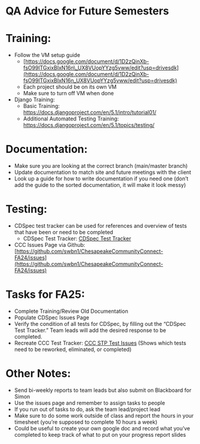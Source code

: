 # **QA Advice for Future Semesters**

# **Training:**

* Follow the VM setup guide  
  * [https://docs.google.com/document/d/1D2zQinXb-fsO99lTGxixBIxN16n\_UX8VUopYYzg5vww/edit?usp=drivesdk](https://docs.google.com/document/d/1D2zQinXb-fsO99lTGxixBIxN16n_UX8VUopYYzg5vww/edit?usp=drivesdk)  
  * Each project should be on its own VM  
  * Make sure to turn off VM when done  
* Django Training:  
  * Basic Training:  https://docs.djangoproject.com/en/5.1/intro/tutorial01/  
  * Additional Automated Testing Training:  https://docs.djangoproject.com/en/5.1/topics/testing/

# **Documentation:**

* Make sure you are looking at the correct branch (main/master branch)  
* Update documentation to match site and future meetings with the client   
* Look up a guide for how to write documentation if you need one (don’t add the guide to the sorted documentation, it will make it look messy)

# **Testing:**

* CDSpec test tracker can be used for references and overview of tests that have been or need to be completed  
  * CDSpec Test Tracker: [CDSpec Test Tracker ](https://docs.google.com/spreadsheets/d/1JXnmHW933dx8ROGE2fPlyJgb4sFeEEcZB2jGcoh-KBM/edit?gid=0#gid=0)  
* CCC Issues Page via Github: [https://github.com/swbn1/ChesapeakeCommunityConnect-FA24/issues](https://github.com/swbn1/ChesapeakeCommunityConnect-FA24/issues) 

# **Tasks for FA25:**

* Complete Training/Review Old Documentation  
* Populate CDSpec Issues Page  
* Verify the condition of all tests for CDSpec, by filling out the “CDSpec Test Tracker.” Team leads will add the desired response to be completed.   
* Recreate CCC Test Tracker: [CCC STP Test Issues](https://docs.google.com/spreadsheets/d/1rjrGK-2kvhtxj5YzH5lALAZLeiaEAZ_E0H8Z2tm5Dmk/edit?gid=0#gid=0) (Shows which tests need to be reworked, eliminated, or completed)

# **Other Notes:**

* Send bi-weekly reports to team leads but also submit on Blackboard for Simon  
* Use the issues page and remember to assign tasks to people  
* If you run out of tasks to do, ask the team lead/project lead  
* Make sure to do some work outside of class and report the hours in your timesheet (you’re supposed to complete 10 hours a week)  
* Could be useful to create your own google doc and record what you’ve completed to keep track of what to put on your progress report slides